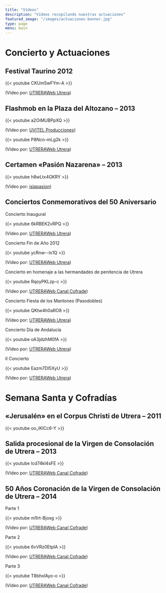```yaml
---
title: "Vídeos"
description: "Vídeos recopilando nuestras actuaciones"
featured_image: "/images/actuaciones-banner.jpg"
type: page
menu: main
---
```


# Concierto y Actuaciones

## Festival Taurino 2012

{{< youtube CKUm5wFYm-A >}}

(Vídeo por: [UTRERAWeb Utrera](https://www.youtube.com/channel/UC6bbe94H2ah1prRP_4rlO7g))

## Flashmob en la Plaza del Altozano – 2013

{{< youtube a2OiMUBPpXQ >}}

(Vídeo por: [UVITEL Producciones](https://www.youtube.com/channel/UCPOr12PTVWMX3xOMiGZyXsA))

{{< youtube P8Ncn-mLg2k >}}

(Vídeo por: [UTRERAWeb Utrera](https://www.youtube.com/channel/UC6bbe94H2ah1prRP_4rlO7g))

## Certamen «Pasión Nazarena» – 2013

{{< youtube h8wLtx4GKRY >}}

(Vídeo por: [islapasion](https://www.youtube.com/channel/UCoWi46a9ekya1xpM9gfu2pQ))

## Conciertos Conmemorativos del 50 Aniversario

Concierto Inaugural

{{< youtube 6kRBEK2vRPQ >}}

(Vídeo por: [UTRERAWeb Utrera](https://www.youtube.com/channel/UC6bbe94H2ah1prRP_4rlO7g))

Concierto Fin de Año 2012

{{< youtube ycRnw--lx1Q >}}

(Vídeo por: [UTRERAWeb Utrera](https://www.youtube.com/channel/UC6bbe94H2ah1prRP_4rlO7g))

Concierto en homenaje a las hermandades de penitencia de Utrera

{{< youtube RqoyPKLzp-c >}}

(Vídeo por: [UTRERAWeb Canal Cofrade](https://www.youtube.com/channel/UCkCUB3iJG7SjzdAPLT-lndQ))

Concierto Fiesta de los Mantones (Pasodobles)

{{< youtube QKtw4h0aRO8 >}}

(Vídeo por: [UTRERAWeb Utrera](https://www.youtube.com/channel/UC6bbe94H2ah1prRP_4rlO7g))

Concierto Día de Andalucía

{{< youtube oA3jdzhM0fA >}}

(Vídeo por: [UTRERAWeb Utrera](https://www.youtube.com/channel/UC6bbe94H2ah1prRP_4rlO7g))

II Concierto

{{< youtube Eazm7Dl5XyU >}}

(Vídeo por: [UTRERAWeb Utrera](https://www.youtube.com/channel/UC6bbe94H2ah1prRP_4rlO7g))






# Semana Santa y Cofradías

## «Jerusalén» en el Corpus Christi de Utrera – 2011

{{< youtube oo_lKlCc6-Y >}}

## Salida procesional de la Virgen de Consolación de Utrera – 2013

{{< youtube lcd74kl4sFE >}}

(Vídeo por: [UTRERAWeb Canal Cofrade](https://www.youtube.com/channel/UCkCUB3iJG7SjzdAPLT-lndQ))

## 50 Años Coronación de la Virgen de Consolación de Utrera – 2014

Parte 1

{{< youtube m1Irt-Bjoxg >}}

(Vídeo por: [UTRERAWeb Canal Cofrade](https://www.youtube.com/channel/UCkCUB3iJG7SjzdAPLT-lndQ))

Parte 2

{{< youtube 6vVRz0EtplA >}}

(Vídeo por: [UTRERAWeb Canal Cofrade](https://www.youtube.com/channel/UCkCUB3iJG7SjzdAPLT-lndQ))

Parte 3

{{< youtube T8bhxlAyo-o >}}

(Vídeo por: [UTRERAWeb Canal Cofrade](https://www.youtube.com/channel/UCkCUB3iJG7SjzdAPLT-lndQ))
